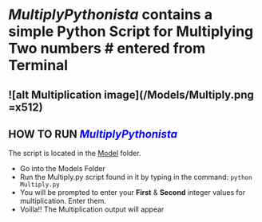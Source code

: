 # *MultiplyPythonista* contains a simple Python Script for **Multiplying Two numbers** # entered from Terminal
![alt Multiplication image](/Models/Multiply.png =x512)
---
## HOW TO RUN <span style="color:blue">*MultiplyPythonista* </span>
The script is located in the [Model](./Models/) folder.
- Go into the Models Folder
- Run the Multiply.py script found in it by typing in the command: `python Multiply.py`
- You will be prompted to enter your **First** & **Second** integer values for multiplication. Enter them.
- Voilla!! The Multiplication output will appear



[^1]: shiraz the son of Bello